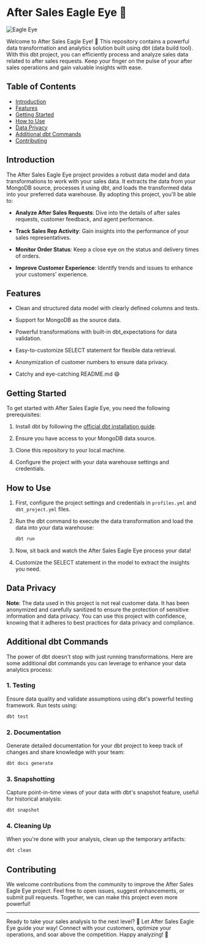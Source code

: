 # After Sales Eagle Eye 🦅

![Eagle Eye](https://www.pngwing.com/en/free-png-zgdao)

Welcome to After Sales Eagle Eye! 🚀 This repository contains a powerful data transformation and analytics solution built using dbt (data build tool). With this dbt project, you can efficiently process and analyze sales data related to after sales requests. Keep your finger on the pulse of your after sales operations and gain valuable insights with ease.

## Table of Contents

- [Introduction](#introduction)
- [Features](#features)
- [Getting Started](#getting-started)
- [How to Use](#how-to-use)
- [Data Privacy](#data-privacy)
- [Additional dbt Commands](#additional-dbt-commands)
- [Contributing](#contributing)

## Introduction

The After Sales Eagle Eye project provides a robust data model and data transformations to work with your sales data. It extracts the data from your MongoDB source, processes it using dbt, and loads the transformed data into your preferred data warehouse. By adopting this project, you'll be able to:

- **Analyze After Sales Requests**: Dive into the details of after sales requests, customer feedback, and agent performance.

- **Track Sales Rep Activity**: Gain insights into the performance of your sales representatives.

- **Monitor Order Status**: Keep a close eye on the status and delivery times of orders.

- **Improve Customer Experience**: Identify trends and issues to enhance your customers' experience.

## Features

- Clean and structured data model with clearly defined columns and tests.

- Support for MongoDB as the source data.

- Powerful transformations with built-in dbt_expectations for data validation.

- Easy-to-customize SELECT statement for flexible data retrieval.

- Anonymization of customer numbers to ensure data privacy.

- Catchy and eye-catching README.md 😄

## Getting Started

To get started with After Sales Eagle Eye, you need the following prerequisites:

1. Install dbt by following the [official dbt installation guide](https://docs.getdbt.com/dbt-cli/installation).

2. Ensure you have access to your MongoDB data source.

3. Clone this repository to your local machine.

4. Configure the project with your data warehouse settings and credentials.

## How to Use

1. First, configure the project settings and credentials in `profiles.yml` and `dbt_project.yml` files.

2. Run the dbt command to execute the data transformation and load the data into your data warehouse:

   ```bash
   dbt run
   ```

3. Now, sit back and watch the After Sales Eagle Eye process your data!

4. Customize the SELECT statement in the model to extract the insights you need.

## Data Privacy

**Note**: The data used in this project is not real customer data. It has been anonymized and carefully sanitized to ensure the protection of sensitive information and data privacy. You can use this project with confidence, knowing that it adheres to best practices for data privacy and compliance.

## Additional dbt Commands

The power of dbt doesn't stop with just running transformations. Here are some additional dbt commands you can leverage to enhance your data analytics process:

### 1. Testing

Ensure data quality and validate assumptions using dbt's powerful testing framework. Run tests using:

```bash
dbt test
```

### 2. Documentation

Generate detailed documentation for your dbt project to keep track of changes and share knowledge with your team:

```bash
dbt docs generate
```

### 3. Snapshotting

Capture point-in-time views of your data with dbt's snapshot feature, useful for historical analysis:

```bash
dbt snapshot
```

### 4. Cleaning Up

When you're done with your analysis, clean up the temporary artifacts:

```bash
dbt clean
```

## Contributing

We welcome contributions from the community to improve the After Sales Eagle Eye project. Feel free to open issues, suggest enhancements, or submit pull requests. Together, we can make this project even more powerful!

---

Ready to take your sales analysis to the next level? 🚀 Let After Sales Eagle Eye guide your way! Connect with your customers, optimize your operations, and soar above the competition. Happy analyzing! 🦅
